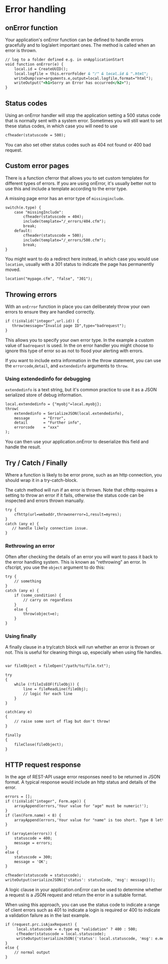 # Error handling

## onError function

Your application's onError function can be defined to handle errors gracefully and to log/alert important ones. The method is called when an error is thrown.

```cfml
// log to a folder defined e.g. in onApplicationStart
void function onError(e) {
    local.id = CreateUUID();
    local.logfile = this.errorFolder & "/" & local.id & ".html";
    writeDump(var=arguments.e,output=local.logfile,format="html");
    writeOutput("<h1>Sorry an Error has occurred</h2>");
}
```

## Status codes

Using an onError handler will stop the application setting a 500 status code that is normally sent with a system error. Sometimes you will still want to set these status codes, in which case you will need to use

```cfml
cfheader(statuscode = 500);
```

You can also set other status codes such as 404 not found or 400 bad request.

## Custom error pages

There is a function cferror that allows you to set custom templates for different types of errors. If you are using onError, it's usually better not to use this and include a template according to the error type.

A missing page error has an error type of `missinginclude`.

```cfml
switch(e.type) {
    case "missingInclude":
        cfheader(statuscode = 404);
        include(template="/_errors/404.cfm");
        break;
    default:
        cfheader(statuscode = 500);
        include(template="/_errors/500.cfm");
        break;
}
```

You might want to do a redirect here instead, in which case you would use `location`, usually with a 301 status to indicate the page has permanently moved.

```cfml
location("mypage.cfm", "false", "301");
```

## Throwing errors

With an `onError` function in place you can deliberately throw your own errors to ensure they are handled correctly.

```cfml
if (!isValid("integer",url.id)) {
   throw(message="Invalid page ID",type="badrequest");
}
```

This allows you to specify your own error type. In the example a custom value of `badrequest` is used. In the on error handler you might choose to ignore this type of error so as not to flood your alerting with errors.

If you want to include extra information in the throw statement, you can use the `errorcode`,`detail`, and `extendedinfo` arguments to `throw`.

### Using extendedinfo for debugging

`extendedinfo` is a text string, but it's common practice to use it as a JSON serialized store of debug information.

```cfml
local.extendedinfo = {"myobj"=local.myobj};
throw(
    extendedinfo = SerializeJSON(local.extendedinfo),
    message      = "Error", 
    detail       = "Further info",
    errorcode    = "xxx"     
);
```

You can then use your application.onError to deserialize this field and handle the result.

## Try / Catch / Finally

Where a function is likely to be error prone, such as an http connection, you should wrap it in a try-catch-block.

The catch method will run if an error is thrown. Note that cfhttp requires a setting to throw an error if it fails, otherwise the status code can be inspected and errors thrown manually.

```cfml
try {
    cfhttp(url=webaddr,throwonerror=1,result=myres);
}
catch (any e) {
   // handle likely connection issue.
}
```

### Rethrowing an error

Often after checking the details of an error you will want to pass it back to the error handling system. This is known as "rethrowing" an error. In cfscript, you use the `object` argument to do this:

```cfml
try {
    // something
}
catch (any e) {
    if (some_condition) {
        // carry on regardless
    }
    else {
        throw(object=e);
    }
}
```

### Using finally

A finally clause in a try/catch block will run whether an error is thrown or not. This is useful for cleaning things up, especially when using file handles.

```cfml

var fileObject = fileOpen("/path/to/file.txt");

try
{
    while (!fileIsEOF(fileObj)) {
        line = fileReadLine(fileObj);
        // logic for each line
    }
}

catch(any e)
{
    // raise some sort of flag but don't throw!
}

finally
{
    fileClose(fileObject);
}
```

## HTTP request response

In the age of REST-API usage error responses need to be returned in JSON format. A typical response would include an http status and details of the error.

```cfml
errors = [];
if (!isValid("integer", Form.age)) {
    arrayAppend(errors,'Your value for "age" must be numeric!');
}
if (len(Form.name) < 8) {
    arrayAppend(errors,'Your value for "name" is too short. Type 8 letters at least!');
}

if (arrayLen(errors)) {
    statuscode = 400;
    message = errors;
}
else {
    statuscode = 300;
    message = 'OK';
}

cfheader(statuscode = statuscode);
writeOutput(serializeJSON({'status': statusCode, 'msg': message}));
```

A logic clause in your application.onError can be used to determine whether a request is a JSON request and return the error in a suitable format.

When using this approach, you can use the status code to indicate a range of client errors such as 401 to indicate a login is required or 400 to indicate a validation failure as in the last example.

```cfml
if (request.prc.isAjaxRequest) {
     local.statuscode = e.type eq "validation" ? 400 : 500;
     cfheader(statuscode = local.statuscode);
     writeOutput(serializeJSON({'status': local.statuscode, 'msg': e.message}));
}
else {
    // normal output
}
```
